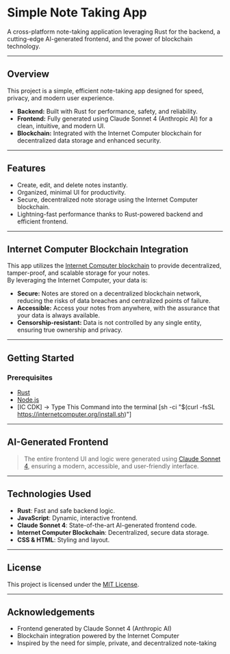 #  Simple Note Taking App

A cross-platform note-taking application leveraging Rust for the backend, a cutting-edge AI-generated frontend, and the power of blockchain technology.

---

##  Overview

This project is a simple, efficient note-taking app designed for speed, privacy, and modern user experience.

- **Backend:** Built with Rust for performance, safety, and reliability.
- **Frontend:** Fully generated using Claude Sonnet 4 (Anthropic AI) for a clean, intuitive, and modern UI.
- **Blockchain:** Integrated with the Internet Computer blockchain for decentralized data storage and enhanced security.

---

##  Features

- Create, edit, and delete notes instantly.
- Organized, minimal UI for productivity.
- Secure, decentralized note storage using the Internet Computer blockchain.
- Lightning-fast performance thanks to Rust-powered backend and efficient frontend.

---

##  Internet Computer Blockchain Integration

This app utilizes the [Internet Computer blockchain](https://internetcomputer.org/) to provide decentralized, tamper-proof, and scalable storage for your notes.  
By leveraging the Internet Computer, your data is:

- **Secure:** Notes are stored on a decentralized blockchain network, reducing the risks of data breaches and centralized points of failure.
- **Accessible:** Access your notes from anywhere, with the assurance that your data is always available.
- **Censorship-resistant:** Data is not controlled by any single entity, ensuring true ownership and privacy.

---

##  Getting Started

### Prerequisites

- [Rust](https://www.rust-lang.org/tools/install)
- [Node.js](https://nodejs.org/)
- [IC CDK] -> Type This Command into the terminal [sh -ci "$(curl -fsSL https://internetcomputer.org/install.sh)"]


---



##  AI-Generated Frontend

> The entire frontend UI and logic were generated using [Claude Sonnet 4](https://www.anthropic.com/), ensuring a modern, accessible, and user-friendly interface.

---

##  Technologies Used

- **Rust**: Fast and safe backend logic.
- **JavaScript**: Dynamic, interactive frontend.
- **Claude Sonnet 4**: State-of-the-art AI-generated frontend code.
- **Internet Computer Blockchain**: Decentralized, secure data storage.
- **CSS & HTML**: Styling and layout.

---



##  License

This project is licensed under the [MIT License](LICENSE).

---

##  Acknowledgements

- Frontend generated by Claude Sonnet 4 (Anthropic AI)
- Blockchain integration powered by the Internet Computer
- Inspired by the need for simple, private, and decentralized note-taking
